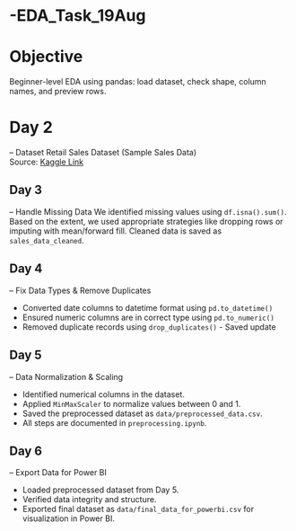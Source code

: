 # -EDA_Task_19Aug
# Objective 
Beginner-level EDA using pandas: load dataset, check shape, column names, and 
preview rows. 
 
# Day 2
– Dataset 
Retail Sales Dataset (Sample Sales Data)   
Source: [Kaggle Link](https://www.kaggle.com/datasets/kyanyoga/sample-sales-data)


## Day 3
– Handle Missing Data 
We identified missing values using `df.isna().sum()`. Based on the 
extent, we used appropriate strategies like dropping rows or imputing 
with mean/forward fill. Cleaned data is saved as 
`sales_data_cleaned`.


## Day 4
– Fix Data Types & Remove Duplicates 
- Converted date columns to datetime format using `pd.to_datetime()` 
- Ensured numeric columns are in correct type using `pd.to_numeric()`
- Removed duplicate records using `drop_duplicates()` - Saved update

## Day 5
– Data Normalization & Scaling 
- Identified numerical columns in the dataset.
- Applied `MinMaxScaler` to normalize values between 0 and 1.
- Saved the preprocessed dataset as `data/preprocessed_data.csv`.
- All steps are documented in `preprocessing.ipynb`.

## Day 6 
– Export Data for Power BI 
- Loaded preprocessed dataset from Day 5.
- Verified data integrity and structure.
- Exported final dataset as `data/final_data_for_powerbi.csv` for visualization in Power BI. 

